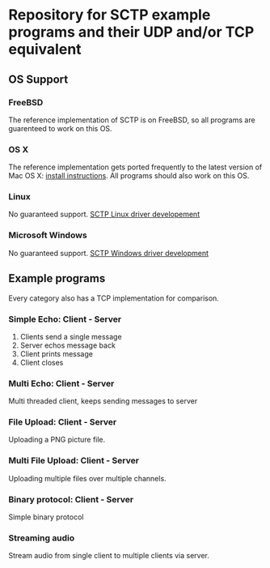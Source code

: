# Repository for SCTP example programs and their UDP and/or TCP equivalent

## OS Support

### FreeBSD
The reference implementation of SCTP is on FreeBSD, so all programs are guarenteed to work on this OS.

### OS X
The reference implementation gets ported frequently to the latest version of Mac OS X: 
[install instructions](https://nplab.fh-muenster.de/wiki/pages/27J6w9D2/SCTP_on_Yosemite.html). 
All programs should also work on this OS.

### Linux
No guaranteed support. [SCTP Linux driver developement](https://github.com/borkmann/lksctp-tools)

### Microsoft Windows
No guaranteed support. [SCTP Windows driver development](http://www.bluestop.org/SctpDrv/)

## Example programs
Every category also has a TCP implementation for comparison. 

### Simple Echo: Client - Server
1. Clients send a single message 
2. Server echos message back
3. Client prints message
4. Client closes

### Multi Echo: Client - Server
Multi threaded client, keeps sending messages to server

### File Upload: Client - Server
Uploading a PNG picture file. 

### Multi File Upload: Client - Server
Uploading multiple files over multiple channels.

### Binary protocol: Client - Server
Simple binary protocol

### Streaming audio
Stream audio from single client to multiple clients via server.
